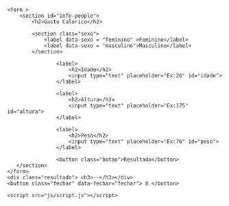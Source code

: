 
<!DOCTYPE html>
<html lang="pt-br">
<head>
    <meta charset="UTF-8">
    <meta http-equiv="X-UA-Compatible" content="IE=edge">
    <meta name="viewport" content="width=device-width, initial-scale=1.0">
    <link rel="stylesheet" href="css/style.css">
    <title>Gasto Calorico</title>
</head>
<body>
    
    <form >
        <section id="info-people">
            <h2>Gasto Calorico</h2>
         
            <section class="sexo">
                <label data-sexo = "feminino" >Feminino</label>
                <label data-sexo = "masculino">Masculino</label>
            </section>

                    <label>
                        <h2>Idade</h2>
                        <input type="text" placeholder="Ex:26" id="idade">
                    </label>
                
                    <label>
                        <h2>Altura</h2>
                        <input type="text" placeholder="Ex:175" id="altura">
                    </label>

                    <label>
                        <h2>Peso</h2>
                        <input type="text" placeholder="Ex:76" id="peso">
                    </label>

                    <button class="botao">Resultado</button>
       </section>
    </form>
    <div class="resultado"> <h3>--</h3></div>
    <button class="fechar" data-fechar="fechar"> X </button>

    <script src="js/script.js"></script>
</body>
</html>